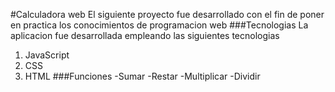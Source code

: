 #Calculadora web
El siguiente proyecto fue desarrollado con el fin de poner en practica los conocimientos de programacion web
###Tecnologias
La aplicacion fue desarrollada empleando las siguientes tecnologias
1. JavaScript
2. CSS
3. HTML
###Funciones
-Sumar
-Restar
-Multiplicar
-Dividir

